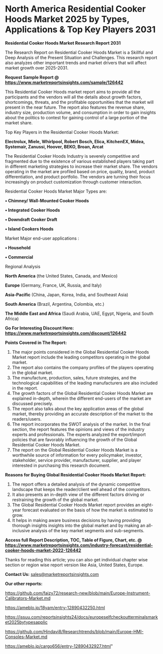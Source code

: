 # North America Residential Cooker Hoods Market 2025 by Types, Applications & Top Key Players 2031

<strong>Residential Cooker Hoods Market Research Report 2031</strong>

The Research Report on Residential Cooker Hoods Market is a Skillful and Deep Analysis of the Present Situation and Challenges. This research report also analyzes other important trends and market drivers that will affect market growth over 2025-2031.

<strong>Request Sample Report @ <a href=https://www.marketreportsinsights.com/sample/126442>https://www.marketreportsinsights.com/sample/126442</a></strong>

This Residential Cooker Hoods market report aims to provide all the participants and the vendors will all the details about growth factors, shortcomings, threats, and the profitable opportunities that the market will present in the near future. The report also features the revenue share, industry size, production volume, and consumption in order to gain insights about the politics to contest for gaining control of a large portion of the market share.

Top Key Players in the Residential Cooker Hoods Market:

<strong>Electrolux, Miele, Whirlpool, Robert Bosch, Elica, KitchenEX, Midea, Systemair, Zanussi, Hoover, BEKO, Broan, Arcat</strong>

The Residential Cooker Hoods Industry is severely competitive and fragmented due to the existence of various established players taking part in different marketing strategies to increase their market share. The vendors operating in the market are profiled based on price, quality, brand, product differentiation, and product portfolio. The vendors are turning their focus increasingly on product customization through customer interaction.

Residential Cooker Hoods Market Major Types are:

<strong>• Chimney/ Wall-Mounted Cooker Hoods

• Integrated Cooker Hoods

• Downdraft Cooker Draft

• Island Cookers Hoods</strong>

Market Major end-user applications :

<strong>• Household

• Commercial</strong>

Regional Analysis

</u><strong><b>North America</b></strong> (the United States, Canada, and Mexico)

<strong><b>Europe </b></strong>(Germany, France, UK, Russia, and Italy)

<strong><b>Asia-Pacific</b></strong> (China, Japan, Korea, India, and Southeast Asia)

<strong><b>South America</b></strong> (Brazil, Argentina, Colombia, etc.)

<strong><b>The Middle East and Africa</b></strong> (Saudi Arabia, UAE, Egypt, Nigeria, and South Africa)

<strong>Go For Interesting Discount Here: <a href=https://www.marketreportsinsights.com/discount/126442>https://www.marketreportsinsights.com/discount/126442</a></strong>

<strong>Points Covered in The Report:</strong>
<ol>
  <li>The major points considered in the Global Residential Cooker Hoods Market report include the leading competitors operating in the global market.</li>
  <li>The report also contains the company profiles of the players operating in the global market.</li>
  <li>The manufacture, production, sales, future strategies, and the technological capabilities of the leading manufacturers are also included in the report.</li>
  <li>The growth factors of the Global Residential Cooker Hoods Market are explained in-depth, wherein the different end-users of the market are discussed precisely.</li>
  <li>The report also talks about the key application areas of the global market, thereby providing an accurate description of the market to the readers/users.</li>
  <li>The report incorporates the SWOT analysis of the market. In the final section, the report features the opinions and views of the industry experts and professionals. The experts analyzed the export/import policies that are favorably influencing the growth of the Global Residential Cooker Hoods Market.</li>
  <li>The report on the Global Residential Cooker Hoods Market is a worthwhile source of information for every policymaker, investor, stakeholder, service provider, manufacturer, supplier, and player interested in purchasing this research document.</li>
</ol>
<strong>Reasons for Buying Global Residential Cooker Hoods Market Report:</strong>

<ol>
  <li>The report offers a detailed analysis of the dynamic competitive landscape that keeps the reader/client well ahead of the competitors.</li>
  <li>It also presents an in-depth view of the different factors driving or restraining the growth of the global market.</li>
  <li>The Global Residential Cooker Hoods Market report provides an eight-year forecast evaluated on the basis of how the market is estimated to grow.</li>
  <li>It helps in making aware business decisions by having providing thorough insights insights into the global market and by making an all-inclusive analysis of the key market segments and sub-segments.</li>
</ol>
<strong>Access full Report Description, TOC, Table of Figure, Chart, etc. @ <a href=https://www.marketreportsinsights.com/industry-forecast/residential-cooker-hoods-market-2022-126442>https://www.marketreportsinsights.com/industry-forecast/residential-cooker-hoods-market-2022-126442</a></strong>


Thanks for reading this article; you can also get individual chapter wise section or region wise report version like Asia, United States, Europe.

<strong>Contact Us:</strong>
sales@marketreportsinsights.com

<strong>Our other reports:</strong>

<a href=https://github.com/faizy72/research-new/blob/main/Europe-Instrument-Calibrators-Market.md>https://github.com/faizy72/research-new/blob/main/Europe-Instrument-Calibrators-Market.md</a>

<a href=https://ameblo.jp/18yam/entry-12890432250.html>https://ameblo.jp/18yam/entry-12890432250.html</a>

<a href=https://issuu.com/reportsinsights24/docs/europeselfcheckoutterminalsmarket2025bytypesapplic>https://issuu.com/reportsinsights24/docs/europeselfcheckoutterminalsmarket2025bytypesapplic</a>

<a href=https://github.com/Hindavi8/Researchtrends/blob/main/Europe-HMI-Consoles-Market.md>https://github.com/Hindavi8/Researchtrends/blob/main/Europe-HMI-Consoles-Market.md</a>

<a href=https://ameblo.jp/cargo656/entry-12890432927.html>https://ameblo.jp/cargo656/entry-12890432927.html</a>"
